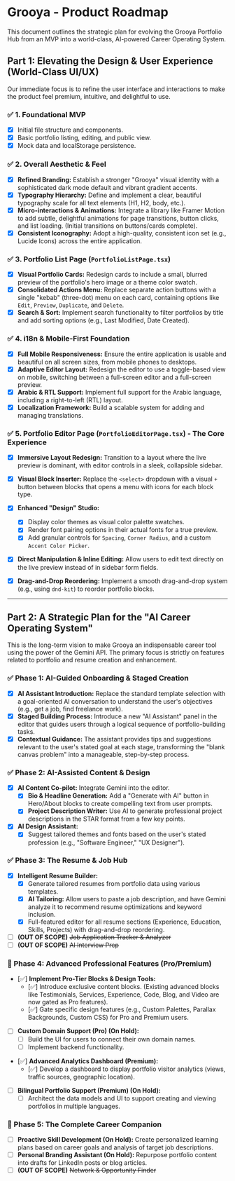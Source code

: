 # Grooya - Product Roadmap

This document outlines the strategic plan for evolving the Grooya Portfolio Hub from an MVP into a world-class, AI-powered Career Operating System.

## Part 1: Elevating the Design & User Experience (World-Class UI/UX)

Our immediate focus is to refine the user interface and interactions to make the product feel premium, intuitive, and delightful to use.

### ✅ 1. Foundational MVP
- [x] Initial file structure and components.
- [x] Basic portfolio listing, editing, and public view.
- [x] Mock data and localStorage persistence.

### ✅ 2. Overall Aesthetic & Feel
- [x] **Refined Branding:** Establish a stronger "Grooya" visual identity with a sophisticated dark mode default and vibrant gradient accents.
- [x] **Typography Hierarchy:** Define and implement a clear, beautiful typography scale for all text elements (H1, H2, body, etc.).
- [x] **Micro-interactions & Animations:** Integrate a library like Framer Motion to add subtle, delightful animations for page transitions, button clicks, and list loading. (Initial transitions on buttons/cards complete).
- [x] **Consistent Iconography:** Adopt a high-quality, consistent icon set (e.g., Lucide Icons) across the entire application.

### ✅ 3. Portfolio List Page (`PortfolioListPage.tsx`)
- [x] **Visual Portfolio Cards:** Redesign cards to include a small, blurred preview of the portfolio's hero image or a theme color swatch.
- [x] **Consolidated Actions Menu:** Replace separate action buttons with a single "kebab" (three-dot) menu on each card, containing options like `Edit`, `Preview`, `Duplicate`, and `Delete`.
- [x] **Search & Sort:** Implement search functionality to filter portfolios by title and add sorting options (e.g., Last Modified, Date Created).

### ✅ 4. i18n & Mobile-First Foundation
- [x] **Full Mobile Responsiveness:** Ensure the entire application is usable and beautiful on all screen sizes, from mobile phones to desktops.
- [x] **Adaptive Editor Layout:** Redesign the editor to use a toggle-based view on mobile, switching between a full-screen editor and a full-screen preview.
- [x] **Arabic & RTL Support:** Implement full support for the Arabic language, including a right-to-left (RTL) layout.
- [x] **Localization Framework:** Build a scalable system for adding and managing translations.

### ✅ 5. Portfolio Editor Page (`PortfolioEditorPage.tsx`) - The Core Experience
- [x] **Immersive Layout Redesign:** Transition to a layout where the live preview is dominant, with editor controls in a sleek, collapsible sidebar.
- [x] **Visual Block Inserter:** Replace the `<select>` dropdown with a visual `+` button between blocks that opens a menu with icons for each block type.
- [x] **Enhanced "Design" Studio:**
    - [x] Display color themes as visual color palette swatches.
    - [x] Render font pairing options in their actual fonts for a true preview.
    - [x] Add granular controls for `Spacing`, `Corner Radius`, and a custom `Accent Color Picker`.
- [x] **Direct Manipulation & Inline Editing:** Allow users to edit text directly on the live preview instead of in sidebar form fields.
- [x] **Drag-and-Drop Reordering:** Implement a smooth drag-and-drop system (e.g., using `dnd-kit`) to reorder portfolio blocks.


---

## Part 2: A Strategic Plan for the "AI Career Operating System"

This is the long-term vision to make Grooya an indispensable career tool using the power of the Gemini API. The primary focus is strictly on features related to portfolio and resume creation and enhancement.

### ✅ Phase 1: AI-Guided Onboarding & Staged Creation
- [x] **AI Assistant Introduction:** Replace the standard template selection with a goal-oriented AI conversation to understand the user's objectives (e.g., get a job, find freelance work).
- [x] **Staged Building Process:** Introduce a new "AI Assistant" panel in the editor that guides users through a logical sequence of portfolio-building tasks.
- [x] **Contextual Guidance:** The assistant provides tips and suggestions relevant to the user's stated goal at each stage, transforming the "blank canvas problem" into a manageable, step-by-step process.

### ✅ Phase 2: AI-Assisted Content & Design
- [x] **AI Content Co-pilot:** Integrate Gemini into the editor.
    - [x] **Bio & Headline Generation:** Add a "Generate with AI" button in Hero/About blocks to create compelling text from user prompts.
    - [x] **Project Description Writer:** Use AI to generate professional project descriptions in the STAR format from a few key points.
- [x] **AI Design Assistant:**
    - [x] Suggest tailored themes and fonts based on the user's stated profession (e.g., "Software Engineer," "UX Designer").

### ✅ Phase 3: The Resume & Job Hub
- [x] **Intelligent Resume Builder:**
    - [x] Generate tailored resumes from portfolio data using various templates.
    - [x] **AI Tailoring:** Allow users to paste a job description, and have Gemini analyze it to recommend resume optimizations and keyword inclusion.
    - [x] Full-featured editor for all resume sections (Experience, Education, Skills, Projects) with drag-and-drop reordering.
- [ ] **(OUT OF SCOPE)** ~~Job Application Tracker & Analyzer~~
- [ ] **(OUT OF SCOPE)** ~~AI Interview Prep~~

### 🚀 Phase 4: Advanced Professional Features (Pro/Premium)
- [✅] **Implement Pro-Tier Blocks & Design Tools:**
    - [✅] Introduce exclusive content blocks. (Existing advanced blocks like Testimonials, Services, Experience, Code, Blog, and Video are now gated as Pro features).
    - [✅] Gate specific design features (e.g., Custom Palettes, Parallax Backgrounds, Custom CSS) for Pro and Premium users.
- [ ] **Custom Domain Support (Pro) (On Hold):**
    - [ ] Build the UI for users to connect their own domain names.
    - [ ] Implement backend functionality.
- [✅] **Advanced Analytics Dashboard (Premium):**
    - [✅] Develop a dashboard to display portfolio visitor analytics (views, traffic sources, geographic location).
- [ ] **Bilingual Portfolio Support (Premium) (On Hold):**
    - [ ] Architect the data models and UI to support creating and viewing portfolios in multiple languages.

### 🚀 Phase 5: The Complete Career Companion
- [ ] **Proactive Skill Development (On Hold):** Create personalized learning plans based on career goals and analysis of target job descriptions.
- [ ] **Personal Branding Assistant (On Hold):** Repurpose portfolio content into drafts for LinkedIn posts or blog articles.
- [ ] **(OUT OF SCOPE)** ~~Network & Opportunity Finder~~